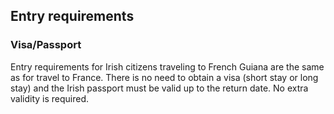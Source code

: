 ## Entry requirements

### Visa/Passport

Entry requirements for Irish citizens traveling to French Guiana are the same as for travel to France. There is no need to obtain a visa (short stay or long stay) and the Irish passport must be valid up to the return date. No extra validity is required.